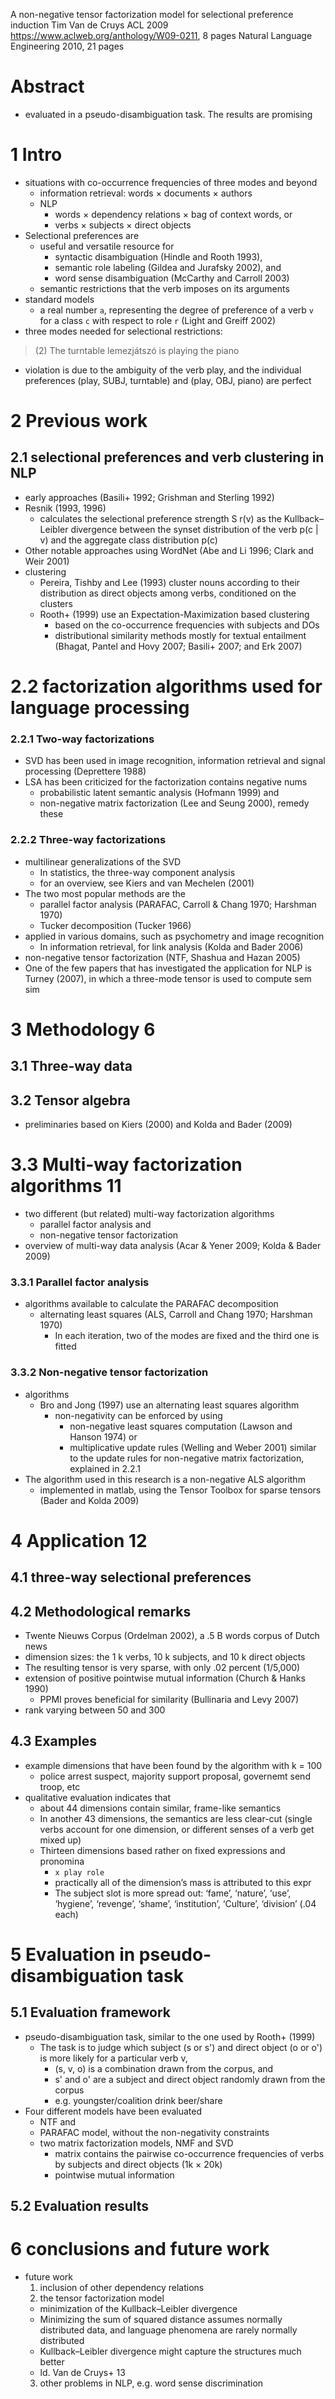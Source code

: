 A non-negative tensor factorization model for selectional preference induction
Tim Van de Cruys
ACL 2009 https://www.aclweb.org/anthology/W09-0211, 8 pages
Natural Language Engineering 2010, 21 pages

# Abstract

* evaluated in a pseudo-disambiguation task. The results are promising

# 1 Intro

* situations with co-occurrence frequencies of three modes and beyond
  * information retrieval: words × documents × authors
  * NLP
    * words × dependency relations × bag of context words, or
    * verbs × subjects × direct objects
* Selectional preferences are
  * useful and versatile resource for
    * syntactic disambiguation (Hindle and Rooth 1993),
    * semantic role labeling (Gildea and Jurafsky 2002), and
    * word sense disambiguation (McCarthy and Carroll 2003)
  * semantic restrictions that the verb imposes on its arguments
* standard models
  * a real number `a`, representing the degree of preference of a
    verb `v` for a class `c` with respect to role `r` (Light and Greiff 2002)
* three modes needed for selectional restrictions:
> (2) The turntable lemezjátszó is playing the piano
  * violation is due to the ambiguity of the verb play, and the individual
    preferences (play, SUBJ, turntable) and (play, OBJ, piano) are perfect

# 2 Previous work

## 2.1 selectional preferences and verb clustering in NLP

* early approaches (Basili+ 1992; Grishman and Sterling 1992)
* Resnik (1993, 1996)
  * calculates the selectional preference strength S r(v) as the
    Kullback–Leibler divergence between the synset distribution of the
    verb p(c | v) and the aggregate class distribution p(c)
* Other notable approaches using WordNet (Abe and Li 1996; Clark and Weir 2001)
* clustering
  * Pereira, Tishby and Lee (1993) cluster nouns according to their
    distribution as direct objects among verbs, conditioned on the clusters
  * Rooth+ (1999) use an Expectation-Maximization based clustering
    * based on the co-occurrence frequencies with subjects and DOs
    * distributional similarity methods mostly for textual entailment
      (Bhagat, Pantel and Hovy 2007; Basili+ 2007; and Erk 2007)

# 2.2 factorization algorithms used for language processing

### 2.2.1 Two-way factorizations

* SVD has been used in image recognition, information retrieval and
  signal processing (Deprettere 1988)
* LSA has been criticized for the factorization contains negative nums
  * probabilistic latent semantic analysis (Hofmann 1999) and
  * non-negative matrix factorization (Lee and Seung 2000), remedy these

### 2.2.2 Three-way factorizations

* multilinear generalizations of the SVD
  * In statistics, the three-way component analysis
  * for an overview, see Kiers and van Mechelen (2001)
* The two most popular methods are the
  * parallel factor analysis (PARAFAC, Carroll & Chang 1970; Harshman 1970)
  * Tucker decomposition (Tucker 1966)
* applied in various domains, such as psychometry and image recognition
  * In information retrieval, for link analysis (Kolda and Bader 2006)
* non-negative tensor factorization (NTF, Shashua and Hazan 2005)
* One of the few papers that has investigated the application for NLP is
  Turney (2007), in which a three-mode tensor is used to compute sem sim

# 3 Methodology 6

## 3.1 Three-way data

## 3.2 Tensor algebra

* preliminaries based on Kiers (2000) and Kolda and Bader (2009)

# 3.3 Multi-way factorization algorithms 11

* two different (but related) multi-way factorization algorithms
  * parallel factor analysis and
  * non-negative tensor factorization
* overview of multi-way data analysis (Acar & Yener 2009; Kolda & Bader 2009)

### 3.3.1 Parallel factor analysis

* algorithms available to calculate the PARAFAC decomposition
  * alternating least squares (ALS, Carroll and Chang 1970; Harshman 1970)
    * In each iteration, two of the modes are fixed and the third one is fitted

### 3.3.2 Non-negative tensor factorization

* algorithms
  * Bro and Jong (1997) use an alternating least squares algorithm
    * non-negativity can be enforced by using
      * non-negative least squares computation (Lawson and Hanson 1974) or
      * multiplicative update rules (Welling and Weber 2001) similar to the
        update rules for non-negative matrix factorization, explained in 2.2.1
* The algorithm used in this research is a non-negative ALS algorithm
  * implemented in matlab, using the Tensor Toolbox for sparse tensors
    (Bader and Kolda 2009)

# 4 Application 12

## 4.1 three-way selectional preferences

## 4.2 Methodological remarks

* Twente Nieuws Corpus (Ordelman 2002), a .5 B words corpus of Dutch news
* dimension sizes: the 1 k verbs, 10 k subjects, and 10 k direct objects
* The resulting tensor is very sparse, with only .02 percent (1/5,000)
* extension of positive pointwise mutual information (Church & Hanks 1990)
  * PPMI proves beneficial for similarity (Bullinaria and Levy 2007)
* rank varying between 50 and 300

## 4.3 Examples

* example dimensions that have been found by the algorithm with k = 100
  * police arrest suspect, majority support proposal, governemt send troop, etc
* qualitative evaluation indicates that
  * about 44 dimensions contain similar, frame-like semantics
  * In another 43 dimensions, the semantics are less clear-cut (single verbs
    account for one dimension, or different senses of a verb get mixed up)
  * Thirteen dimensions based rather on fixed expressions and pronomina
    * `x play role`
    * practically all of the dimension’s mass is attributed to this expr
    * The subject slot is more spread out: ‘fame’, ‘nature’, ‘use’, ‘hygiene’,
      ‘revenge’, ‘shame’, ‘institution’, ‘Culture’, ‘division’ (.04 each)

# 5 Evaluation in pseudo-disambiguation task

## 5.1 Evaluation framework

* pseudo-disambiguation task, similar to the one used by Rooth+ (1999)
  * The task is to judge which subject (s or s') and direct object (o or o')
    is more likely for a particular verb v,
    * (s, v, o) is a combination drawn from the corpus, and
    * s' and o' are a subject and direct object randomly drawn from the corpus
    * e.g. youngster/coalition drink beer/share
* Four different models have been evaluated
  * NTF and
  * PARAFAC model, without the non-negativity constraints
  * two matrix factorization models, NMF and SVD
    * matrix contains the pairwise co-occurrence frequencies of
      verbs by subjects and direct objects (1k × 20k)
    * pointwise mutual information

## 5.2 Evaluation results

# 6 conclusions and future work

* future work
  1. inclusion of other dependency relations
  2. the tensor factorization model
    * minimization of the Kullback–Leibler divergence
    * Minimizing the sum of squared distance assumes normally distributed data,
      and language phenomena are rarely normally distributed
    * Kullback–Leibler divergence might capture the structures much better
    * ld. Van de Cruys+ 13
  3. other problems in NLP, e.g. word sense discrimination
